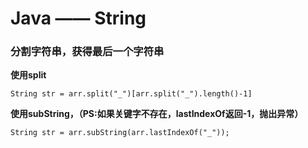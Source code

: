 Java —— String
===

### 分割字符串，获得最后一个字符串

**使用split**
```
String str = arr.split("_")[arr.split("_").length()-1]
```

**使用subString，（PS:如果关键字不存在，lastIndexOf返回-1，抛出异常）**
```
String str = arr.subString(arr.lastIndexOf("_"));
```
